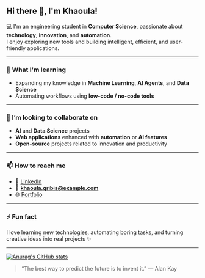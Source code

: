## Hi there 👋, I'm Khaoula!

💻 I'm an engineering student in **Computer Science**, passionate about **technology**, **innovation**, and **automation**.  
I enjoy exploring new tools and building intelligent, efficient, and user-friendly applications.

---

### 🌱 What I'm learning
- Expanding my knowledge in **Machine Learning**, **AI Agents**, and **Data Science**  
- Automating workflows using **low-code / no-code tools**

---

### 🤝 I’m looking to collaborate on
- **AI** and **Data Science** projects  
- **Web applications** enhanced with **automation** or **AI features**  
- **Open-source** projects related to innovation and productivity  

---

### 📫 How to reach me
- 💼 [LinkedIn](https://linkedin.com/in/khaoula-gribis)  
- 📧 **khaoula.gribis@example.com**  
- 🌐 [Portfolio](https://khaoulagribis.vercel.app/)

---

### ⚡ Fun fact
I love learning new technologies, automating boring tasks, and turning creative ideas into real projects ✨

---
[![Anurag's GitHub stats](https://github-readme-stats.vercel.app/api?username=KhaoulaGribis&count_private=true&include_all_commits=true&cache_seconds=1800&show_icons=true&theme=radical)](https://github.com/anuraghazra/github-readme-stats)

> “The best way to predict the future is to invent it.” — Alan Kay
